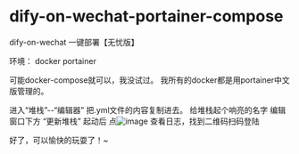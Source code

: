 # dify-on-wechat-portainer-compose
dify-on-wechat 一键部署【无忧版】

环境：
docker
portainer

可能docker-compose就可以，我没试过。
我所有的docker都是用portainer中文版管理的。

进入“堆栈”--“编辑器”
把.yml文件的内容复制进去。
给堆栈起个响亮的名字
编辑窗口下方
“更新堆栈”
起动后
点![image](https://github.com/user-attachments/assets/ac9245ea-4451-4a61-b22f-13407c58a51e)
查看日志，找到二维码扫码登陆

好了，可以愉快的玩耍了！~

